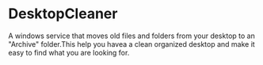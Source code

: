 # DesktopCleaner
A windows service that moves old files and folders from your desktop to an "Archive" folder.This help you havea a clean organized desktop and make it easy to find what you are looking for.  
